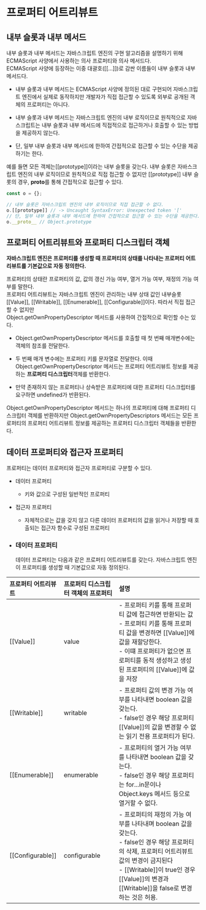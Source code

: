 # 프로퍼티 어트리뷰트

## 내부 슬롯과 내부 메서드

내부 슬롯과 내부 메서드는 자바스크립트 엔진의 구현 알고리즘을 설명하기 위해 ECMAScript 사양에서 사용하는 의사 프로퍼티와 의사 메서드다.<br/>
ECMAScript 사양에 등장하는 이중 대괄호([[...]])로 감싼 이름들이 내부 슬롯과 내부 메서드다.

- 내부 슬롯과 내부 메서드는 ECMAScript 사양에 정의된 대로 구현되어 자바스크립트 엔진에서 실제로 동작하지만 개발자가 직접 접근할 수 있도록 외부로 공개된 객체의 프로퍼티는 아니다.

- 내부 슬롯과 내부 메서드는 자바스크립트 엔진의 내부 로직이므로 원칙적으로 자바스크립트는 내부 슬롯과 내부 메서드에 직접적으로 접근하거나 호출할 수 있는 방법을 제공하지 않는다.

- 단, 일부 내부 슬롯과 내부 메서드에 한하여 간접적으로 접근할 수 있는 수단을 제공하기는 한다.

예를 들면 모든 객체는[[prototype]]이라는 내부 슬롯을 갖는다. 내부 슬롯은 자바스크립트 엔진의 내부 로직이므로 원칙적으로 직접 접근할 수 없지만 [[prototype]] 내부 슬롯의 경우, **proto**를 통해 간접적으로 접근할 수 있다.

```javascript
const o = {};

// 내부 슬롯은 자바스크립트 엔진의 내부 로직이므로 직접 접근할 수 없다.
o.[[prototype]] // -> Uncaught SyntaxError: Unexpected token '['
// 단, 일부 내부 슬롯과 내부 메서드에 한하여 간접적으로 접근할 수 있는 수단을 제공한다.
o.__proto__ // Object.prototype
```

## 프로퍼티 어트리뷰트와 프로퍼티 디스크립터 객체

**자바스크립트 엔진은 프로퍼티를 생성할 때 프로퍼티의 상태를 나타내는 프로퍼티 어트리뷰트를 기본값으로 자동 정의한다.**
<br/>

프로퍼티의 상태란 프로퍼티의 값, 값의 갱신 가능 여부, 열거 가능 여부, 재정의 가능 여부를 말한다.
<br/>
프로퍼티 어트리뷰트는 자바스크립트 엔진이 관리하는 내부 상태 값인 내부슬롯 [[Value]], [[Writable]], [[Enumerable]], [[Configurable]]이다. 따라서 직접 접근할 수 없지만<br/>
Object.getOwnPropertyDescriptor 메서드를 사용하여 간접적으로 확인할 수는 있다.

- Object.getOwnPropertyDescriptor 메서드를 호출할 때 첫 번째 매개변수에는 객체의 참조를 전달한다.

- 두 번째 매개 변수에는 프로퍼티 키를 문자열로 전달한다. 이때 Object.getOwnPropertyDescriptor 메서드는 프로퍼티 어트리뷰트 정보를 제공하는 **프로퍼티 디스크립터**객체를 반환한다.

- 만약 존재하지 않는 프로퍼티나 상속받은 프로퍼티에 대한 프로퍼티 디스크립터를 요구하면 undefined가 반환된다.

Object.getOwnPropertyDescriptor 메서드는 하나의 프로퍼티에 대해 프로퍼티 디스크립터 객체를 반환하지만 Object.getOwnPropertyDescriptors 메서드는 모든 프로퍼티의 프로퍼티 어트리뷰트 정보를 제공하는 프로퍼티 디스크립터 객체들을 반환한다.

## 데이터 프로퍼티와 접근자 프로퍼티

프로퍼티는 데이터 프로퍼티와 접근자 프로퍼티로 구분할 수 있다.

- 데이터 프로퍼티
  - 키와 값으로 구성된 일반적인 프로퍼티
- 접근자 프로퍼티

  - 자체적으로는 값을 갖지 않고 다른 데이터 프로퍼티의 값을 읽거나 저장할 때 호출되는 접근자 함수로 구성된 프로퍼티

- ### 데이터 프로퍼티
  데이터 프로퍼티는 다음과 같은 프로퍼티 어트리뷰트를 갖는다. 자바스크립트 엔진이 프로퍼티를 생성할 때 기본값으로 자동 정의된다.

| 프로퍼티 어트리뷰트 | 프로퍼티 디스크립터 객체의 프로퍼티 | 설명                                                                                                                                                                                                                                                |
| :------------------ | :---------------------------------- | :-------------------------------------------------------------------------------------------------------------------------------------------------------------------------------------------------------------------------------------------------- |
| [[Value]]           | value                               | - 프로퍼티 키를 통해 프로퍼티 값에 접근하면 반환되는 값 <br /> - 프로퍼티 키를 통해 프로퍼티 값을 변경하면 [[Value]]에 값을 재할당한다. <br /> - 이떄 프로퍼티가 없으면 프로퍼티를 동적 생성하고 생성된 프로퍼티의 [[Value]]에 값을 저장            |
| [[Writable]]        | writable                            | - 프로퍼티 값의 변경 가능 여부를 나타내면 boolean 값을 갖는다. <br /> - false인 경우 해당 프로퍼티 [[Value]]의 값을 변경할 수 없는 읽기 전용 프로퍼티가 된다.                                                                                       |
| [[Enumerable]]      | enumerable                          | - 프로퍼티의 열거 가능 여부를 나타내면 boolean 값을 갖는다. <br /> - false인 경우 해당 프로퍼티는 for...in문이나 Object.keys 메서드 등으로 열거할 수 없다.                                                                                          |
| [[Configurable]]    | configurable                        | - 프로퍼티의 재정의 가능 여부를 나타내며 boolean 값을 갖는다. <br/> - false인 경우 해당 프로퍼티의 삭제, 프로퍼티 어트리뷰트 값의 변경이 금지된다 <br /> - [[Writable]]이 true인 경우 [[Value]]의 변경과 [[Writable]]을 false로 변경하는 것은 허용. |
